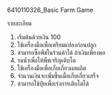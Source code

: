 6410110326_Basic Farm Game

รายละเอียด
1. เริ่มต้นด้วยเงิน 100
2. ใช้เครื่องมือเพื่อเตรียมแปลงก่อนปลูก
3. สามารถซื้อพืชในร้านค้าได้ ถ้าเงินเพียงพอ
4. รดน้ำเพื่อให้พืชเจริญเติบโต
5. ใช้เครื่องมือเพื่อเก็บเกี่ยวผลผลิต
6. จำนวนเงินจะเพิ่มขึ้นเมื่อเก็บเกี่ยวเสร็จ
7. สามารถใช้ปุ๋ยเพื่อเร่งการเติบโตได้
